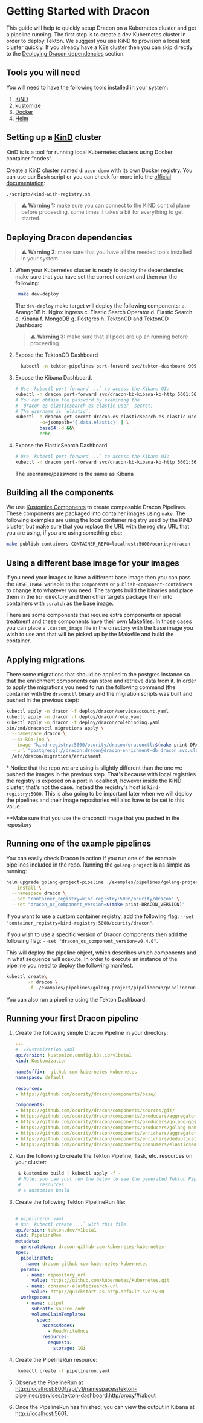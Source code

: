 # Getting Started with Dracon

This guide will help to quickly setup Dracon on a Kubernetes cluster and get a
pipeline running. The first step is to create a dev Kubernetes cluster in order
to deploy Tekton. We suggest you use KiND to provision a local test cluster
quickly. If you already have a K8s cluster then you can skip directly to the
[Deploying Dracon dependencies](#deploying-dracon-dependencies) section.

## Tools you will need

You will need to have the following tools installed in your system:

1. [KiND](https://kind.sigs.k8s.io/docs/user/quick-start/#installation)
2. [kustomize](https://kubectl.docs.kubernetes.io/installation/kustomize/)
3. [Docker](https://docs.docker.com/engine/install/)
4. [Helm](https://helm.sh/docs/intro/install/)

## Setting up a [KinD](https://kind.sigs.k8s.io/) cluster

KinD is is a tool for running local Kubernetes clusters using Docker container
“nodes”.

Create a KinD cluster named `dracon-demo` with its own Docker registry. You can
use our Bash script or you can check for more info the
[official documentation](https://kind.sigs.k8s.io/docs/user/quick-start/#creating-a-cluster):

```bash
./scripts/kind-with-registry.sh
```

> :warning: **Warning 1:** make sure you can connect to the KiND control plane
> before proceeding. some times it takes a bit for everything to get started.

## Deploying Dracon dependencies

> :warning: **Warning 2:** make sure that you have all the needed tools
> installed in your system

1. When your Kubernetes cluster is ready to deploy the dependencies, make sure
   that you have set the correct context and then run the following:

   ```bash
    make dev-deploy
   ```

   The `dev-deploy` make target will deploy the following components:
   a. ArangoDB
   b. Nginx Ingress
   c. Elastic Search Operator
   d. Elastic Search
   e. Kibana
   f. MongoDB
   g. Postgres
   h. TektonCD and TektonCD Dashboard

   > :warning: **Warning 3:** make sure that all pods are up an running before
   > proceeding

2. Expose the TektonCD Dashboard

   ```bash
     kubectl -n tekton-pipelines port-forward svc/tekton-dashboard 9097:9097
   ```

3. Expose the Kibana Dashboard.

   ```bash
   # Use `kubectl port-forward ...` to access the Kibana UI:
   kubectl -n dracon port-forward svc/dracon-kb-kibana-kb-http 5601:5601
   # You can obtain the password by examining the 
   # `dracon-es-elasticsearch-es-elastic-user` secret:
   # The username is `elastic`.
   kubectl -n dracon get secret dracon-es-elasticsearch-es-elastic-user \
            -o=jsonpath='{.data.elastic}' | \
            base64 -d &&\
            echo
   ```

4. Expose the ElasticSearch Dashboard

   ```bash
   # Use `kubectl port-forward ...` to access the Kibana UI:
   kubectl -n dracon port-forward svc/dracon-kb-kibana-kb-http 5601:5601
   ```

   The username/password is the same as Kibana

## Building all the components

We use
[Kustomize Components](https://github.com/kubernetes-sigs/kustomize/blob/master/examples/components.md)
to create composable Dracon Pipelines. These components are packaged into
container images using `make`. The following examples are using the local
container registry used by the KiND cluster, but make sure that you replace the
URL with the registry URL that you are using, if you are using something else:

```bash
make publish-containers CONTAINER_REPO=localhost:5000/ocurity/dracon
```

## Using a different base image for your images

If you need your images to have a different base image then you can pass the
`BASE_IMAGE` variable to the `components` or `publish-component-containers` to
change it to whatever you need. The targets build the binaries and place them in
the `bin` directory and then other targets package them into containers with
`scratch` as the base image.

There are some components that require extra components or special treatment and
these components have their own Makefiles. In those cases you can place a
`.custom_image` file in the directory with the base image you wish to use and
that will be picked up by the Makefile and build the container.

## Applying migrations

There some migrations that should be applied to the postgres instance so that
the enrichment components can store and retrieve data from it. In order to apply
the migrations you need to run the following command (the container with the
`draconctl` binary and the migration scripts was built and pushed in the
previous step):

```bash
kubectl apply -n dracon -f deploy/dracon/serviceaccount.yaml
kubectl apply -n dracon -f deploy/dracon/role.yaml
kubectl apply -n dracon -f deploy/dracon/rolebinding.yaml
bin/cmd/draconctl migrations apply \
  --namespace dracon \
  --as-k8s-job \
  --image "kind-registry:5000/ocurity/dracon/draconctl:$(make print-DRACON_VERSION)" \
  --url "postgresql://dracon:dracon@dracon-enrichment-db.dracon.svc.cluster.local?sslmode=disable" \
  /etc/dracon/migrations/enrichment
```

\* Notice that the repo we are using is slightly different than the
one we pushed the images in the previous step. That's because with local
registries the registry is exposed on a port in localhost, however inside the
KiND cluster, that's not the case. Instead the registry's host is
`kind-registry:5000`. This is also going to be important later when we will
deploy the pipelines and their image repositories will also have to be set to
this value.

\*\*Make sure that you use the draconctl image that you pushed in the repository

## Running one of the example pipelines

You can easily check Dracon in action if you run one of the example pipelines
included in the repo.
Running the `golang-project` is as simple as running:

```bash
helm upgrade golang-project-pipeline ./examples/pipelines/golang-project \
  --install \
  --namespace dracon \
  --set "container_registry=kind-registry:5000/ocurity/dracon" \
  --set "dracon_os_component_version=$(make print-DRACON_VERSION)"
```

If you want to use a custom container registry, add the following flag:
`--set "container_registry=kind-registry:5000/ocurity/dracon"`.

If you wish to use a specific version of Dracon components then add the
following flag:
`--set "dracon_os_component_version=v0.4.0"`.

This will deploy the pipeline object, which describes which components and in
what sequence will
exexute. In order to execute an instance of the pipeline you need to deploy the
following manifest.

```bash
kubectl create\
        -n dracon \
        -f ./examples/pipelines/golang-project/pipelinerun/pipelinerun.yaml
```

You can also run a pipeline using the Tekton Dashboard.

## Running your first Dracon pipeline

1. Create the following simple Dracon Pipeline in your directory:

   ```yaml
   ---
   # ./kustomization.yaml
   apiVersion: kustomize.config.k8s.io/v1beta1
   kind: Kustomization

   nameSuffix: -github-com-kubernetes-kubernetes
   namespace: default

   resources:
   - https://github.com/ocurity/dracon/components/base/

   components:
   - https://github.com/ocurity/dracon/components/sources/git/
   - https://github.com/ocurity/dracon/components/producers/aggregator/
   - https://github.com/ocurity/dracon/components/producers/golang-gosec/
   - https://github.com/ocurity/dracon/components/producers/golang-nancy/
   - https://github.com/ocurity/dracon/components/enrichers/aggregator/
   - https://github.com/ocurity/dracon/components/enrichers/deduplication/
   - https://github.com/ocurity/dracon/components/consumers/elasticsearch/
   ```

2. Run the following to create the Tekton Pipeline, Task, etc. resources on your
   cluster:

   ```bash
    $ kustomize build | kubectl apply -f -
    # Note: you can just run the below to see the generated Tekton Pipeline 
    #       resources
    # $ kustomize build
   ```

3. Create the following Tekton PipelineRun file:

   ```yaml
   ---
   # pipelinerun.yaml
   # Run `kubectl create ...` with this file.
   apiVersion: tekton.dev/v1beta1
   kind: PipelineRun
   metadata:
     generateName: dracon-github-com-kubernetes-kubernetes-
   spec:
     pipelineRef:
       name: dracon-github-com-kubernetes-kubernetes
     params:
       - name: repository_url
         value: https://github.com/kubernetes/kubernetes.git
       - name: consumer-elasticsearch-url
         value: http://quickstart-es-http.default.svc:9200
     workspaces:
       - name: output
         subPath: source-code
         volumeClaimTemplate:
           spec:
             accessModes:
               - ReadWriteOnce
             resources:
               requests:
                 storage: 1Gi
   ```

4. Create the PipelineRun resource:

   ```bash
    kubectl create -f pipelinerun.yaml
   ```

5. Observe the PipelineRun at
   <http://localhost:8001/api/v1/namespaces/tekton-pipelines/services/tekton-dashboard:http/proxy/#/about>

6. Once the PipelineRun has finished, you can view the output in Kibana at
   <http://localhost:5601>.
